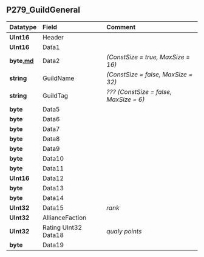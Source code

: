 ## P279\_GuildGeneral ##
| **Datatype** | **Field** | **Comment** |
|:-------------|:----------|:------------|
| **UInt16** | Header |  |
| **UInt16** | Data1 |  |
| **byte[.md](.md)** | Data2 | _(ConstSize = true, MaxSize = 16)_ |
| **string** | GuildName | _(ConstSize = false, MaxSize = 32)_ |
| **string** | GuildTag | _???_ _(ConstSize = false, MaxSize = 6)_ |
| **byte** | Data5 |  |
| **byte** | Data6 |  |
| **byte** | Data7 |  |
| **byte** | Data8 |  |
| **byte** | Data9 |  |
| **byte** | Data10 |  |
| **byte** | Data11 |  |
| **UInt16** | Data12 |  |
| **byte** | Data13 |  |
| **byte** | Data14 |  |
| **UInt32** | Data15 | _rank_  |
| **UInt32** | AllianceFaction |  |
| **UInt32** | Rating UInt32 Data18 | _qualy points_  |
| **byte** | Data19 |  |